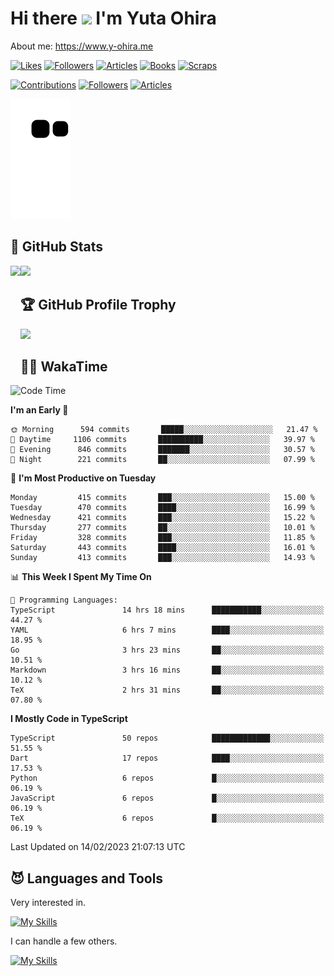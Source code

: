 # Hi there <img width="35" src="https://user-images.githubusercontent.com/50891407/148686885-0fefeb76-4cf6-473a-9e3e-889ce5513450.gif" /> I'm Yuta Ohira

About me: https://www.y-ohira.me

[![Likes](https://badgen.org/img/zenn/alesion/likes?style=for-the-badge)](https://zenn.dev/alesion)
[![Followers](https://badgen.org/img/zenn/alesion/followers?style=for-the-badge)](https://zenn.dev/alesion)
[![Articles](https://badgen.org/img/zenn/alesion/articles?style=for-the-badge)](https://zenn.dev/alesion)
[![Books](https://badgen.org/img/zenn/alesion/books?style=for-the-badge)](https://zenn.dev/alesion?tab=books)
[![Scraps](https://badgen.org/img/zenn/alesion/scraps?style=for-the-badge)](https://zenn.dev/alesion?tab=scraps)

[![Contributions](https://badgen.org/img/qiita/alesion30/contributions?style=for-the-badge)](https://qiita.com/alesion30)
[![Followers](https://badgen.org/img/qiita/alesion30/followers?style=for-the-badge)](https://qiita.com/alesion30)
[![Articles](https://badgen.org/img/qiita/alesion30/articles?style=for-the-badge)](https://qiita.com/alesion30)

<!-- <p align="left"> -->
  <!-- GitHub -->
<!--   <a href="https://github.com/alesion30/alesion30/">
    <img src="https://komarev.com/ghpvc/?username=alesion30" alt="alesion30" />
  </a>
  <a href="https://github.com/alesion30">
    <img height="20" src="https://img.shields.io/github/followers/alesion30?label=follow&logo=github&style=flat" />
  </a> -->
  <!-- Zenn -->
<!--   <a href="https://zenn.dev/alesion">
    <img src="https://zenn.badge.nikaera.com/s/alesion/likes?style=flat" alt="alesion likes" />
  </a>
  <a href="https://zenn.dev/alesion/articles">
    <img src="https://zenn.badge.nikaera.com/s/alesion/articles?style=flat" alt="alesion articles" />
  </a>
  <a href="https://zenn.dev/alesion/followers">
    <img src="https://zenn.badge.nikaera.com/s/alesion/followers?style=flat" alt="alesion followers" />
  </a>
  <a href="https://zenn.dev/alesion/books">
    <img src="https://zenn.badge.nikaera.com/s/alesion/books?style=flat" alt="alesion books" />
  </a>
  <a href="https://zenn.dev/alesion/scraps">
    <img src="https://zenn.badge.nikaera.com/s/alesion/scraps?style=flat" alt="alesion scraps" />
  </a> -->
  <!-- qiita -->
<!--   <a href="http://qiita.com/Alesion30">
    <img height="20" src="https://qiita-badge.apiapi.app/s/Alesion30/posts.svg" />
  </a>
    <img height="20" src="https://qiita-badge.apiapi.app/s/Alesion30/contributions.svg" />
  </a> -->
<!-- </p> -->


<!-- ## 🐍 Contribution -->

<img src="https://github.com/Alesion30/Alesion30/blob/output/github-contribution-grid-snake.svg" alt="GitHub Snake dark" />


## 💎 GitHub Stats

<div>
  <img height="170" align="left" src="https://github-readme-stats.vercel.app/api?username=Alesion30&count_private=true&show_icons=true&title_color=81A1C1&text_color=ECEFF4&bg_color=2E3440&icon_color=D8DEE9&border_radius=10" />
  <img height="170" src="https://github-readme-stats.vercel.app/api/top-langs/?username=Alesion30&langs_count=8&layout=compact&title_color=81A1C1&text_color=ECEFF4&bg_color=2E3440&icon_color=D8DEE9&border_radius=10" />
</div>


## 🏆 GitHub Profile Trophy

<img width="800" src="https://github-profile-trophy.vercel.app/?username=Alesion30&theme=nord&no-frame=true"/>


## 🧑‍💻 WakaTime

<!--START_SECTION:waka-->
![Code Time](http://img.shields.io/badge/Code%20Time-1%2C787%20hrs%2038%20mins-blue)

**I'm an Early 🐤** 

```text
🌞 Morning      594 commits       █████░░░░░░░░░░░░░░░░░░░░   21.47 % 
🌆 Daytime     1106 commits       ██████████░░░░░░░░░░░░░░░   39.97 % 
🌃 Evening      846 commits       ███████░░░░░░░░░░░░░░░░░░   30.57 % 
🌙 Night        221 commits       ██░░░░░░░░░░░░░░░░░░░░░░░   07.99 % 

```
📅 **I'm Most Productive on Tuesday** 

```text
Monday         415 commits       ███░░░░░░░░░░░░░░░░░░░░░░   15.00 % 
Tuesday        470 commits       ████░░░░░░░░░░░░░░░░░░░░░   16.99 % 
Wednesday      421 commits       ███░░░░░░░░░░░░░░░░░░░░░░   15.22 % 
Thursday       277 commits       ██░░░░░░░░░░░░░░░░░░░░░░░   10.01 % 
Friday         328 commits       ███░░░░░░░░░░░░░░░░░░░░░░   11.85 % 
Saturday       443 commits       ████░░░░░░░░░░░░░░░░░░░░░   16.01 % 
Sunday         413 commits       ███░░░░░░░░░░░░░░░░░░░░░░   14.93 % 

```


📊 **This Week I Spent My Time On** 

```text
💬 Programming Languages: 
TypeScript               14 hrs 18 mins      ███████████░░░░░░░░░░░░░░   44.27 % 
YAML                     6 hrs 7 mins        ████░░░░░░░░░░░░░░░░░░░░░   18.95 % 
Go                       3 hrs 23 mins       ██░░░░░░░░░░░░░░░░░░░░░░░   10.51 % 
Markdown                 3 hrs 16 mins       ██░░░░░░░░░░░░░░░░░░░░░░░   10.12 % 
TeX                      2 hrs 31 mins       ██░░░░░░░░░░░░░░░░░░░░░░░   07.80 % 

```

**I Mostly Code in TypeScript** 

```text
TypeScript               50 repos            █████████████░░░░░░░░░░░░   51.55 % 
Dart                     17 repos            ████░░░░░░░░░░░░░░░░░░░░░   17.53 % 
Python                   6 repos             █░░░░░░░░░░░░░░░░░░░░░░░░   06.19 % 
JavaScript               6 repos             █░░░░░░░░░░░░░░░░░░░░░░░░   06.19 % 
TeX                      6 repos             █░░░░░░░░░░░░░░░░░░░░░░░░   06.19 % 

```



 Last Updated on 14/02/2023 21:07:13 UTC
<!--END_SECTION:waka-->


## 😈 Languages and Tools

Very interested in.

[![My Skills](https://skillicons.dev/icons?i=react,nextjs,typescript,flutter,firebase)](https://skillicons.dev)

I can handle a few others.

[![My Skills](https://skillicons.dev/icons?i=javascript,vue,nuxt,redux,electron,express,nodejs,deno,dart,python,flask,php,laravel,wordpress,go,rust,html,css,sass,tailwind,bootstrap,webpack,supabase,aws,dynamodb,mysql,figma,xd,vscode,latex)](https://skillicons.dev)
